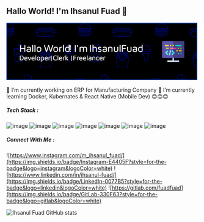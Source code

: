 ## Hallo World! I'm Ihsanul Fuad 👋
![Hallo](header2.png)

🔭 I’m currently working on ERP for Manufacturing Company
🌱 I’m currently learning Docker, Kubernates & React Native (Mobile Dev)
😊😊😊

##### Tech Stack :

![image](https://img.shields.io/badge/HTML5-E34F26?style=for-the-badge&logo=html5&logoColor=white) ![image](https://img.shields.io/badge/JavaScript-323330?style=for-the-badge&logo=javascript&logoColor=F7DF1E) ![image](https://img.shields.io/badge/CSS3-1572B6?style=for-the-badge&logo=css3&logoColor=white)
![image](https://img.shields.io/badge/PHP-777BB4?style=for-the-badge&logo=php&logoColor=white) ![image](https://img.shields.io/badge/MySQL-005C84?style=for-the-badge&logo=mysql&logoColor=white) ![image](https://img.shields.io/badge/phpmyadmin-6C78AF?style=for-the-badge&logo=phpmyadmin&logoColor=white) ![image](https://img.shields.io/badge/Yii%20Framework-282828?style=for-the-badge&logo=yii&logoColor=40B3D8) 

##### Connect With Me :
![https://www.instagram.com/m_ihsanul_fuad/](https://img.shields.io/badge/Instagram-E4405F?style=for-the-badge&logo=instagram&logoColor=white) ![https://www.linkedin.com/in/ihsanul-fuad/](https://img.shields.io/badge/LinkedIn-0077B5?style=for-the-badge&logo=linkedin&logoColor=white) ![https://gitlab.com/fuadfuad](https://img.shields.io/badge/GitLab-330F63?style=for-the-badge&logo=gitlab&logoColor=white)

![Ihsanul Fuad GitHub stats](https://github-readme-stats.vercel.app/api?username=fuadfuad&show_icons=true&theme=algolia&show=reviews&hide_border=true)